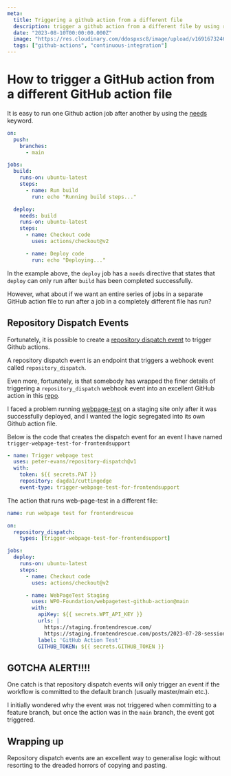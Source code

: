 ```yaml
---
meta:
  title: Triggering a github action from a different file
  description: trigger a github action from a different file by using repository dispatch events
  date: "2023-08-10T00:00:00.000Z"
  image: "https://res.cloudinary.com/ddospxsc8/image/upload/v1691673246/github_wt7a34.png"
  tags: ["github-actions", "continuous-integration"]
---
```


# How to trigger a GitHub action from a different GitHub action file

It is easy to run one Github action job after another by using the [needs](https://docs.github.com/en/actions/using-workflows/workflow-syntax-for-github-actions#jobsjob_idneeds) keyword.

```yml {14} showLineNumbers
on:
  push:
    branches:
      - main

jobs:
  build:
    runs-on: ubuntu-latest
    steps:
      - name: Run build
        run: echo "Running build steps..."

  deploy:
    needs: build
    runs-on: ubuntu-latest
    steps:
      - name: Checkout code
        uses: actions/checkout@v2

      - name: Deploy code
        run: echo "Deploying..."
```

In the example above, the `deploy` job has a `needs` directive that states that `deploy` can only run after `build` has been completed successfully.

However, what about if we want an entire series of jobs in a separate GitHub action file to run after a job in a completely different file has run?

## Repository Dispatch Events

Fortunately, it is possible to create a [repository dispatch event](https://docs.github.com/en/free-pro-team@latest/rest/repos/repos?apiVersion=2022-11-28#create-a-repository-dispatch-event) to trigger Github actions.

A repository dispatch event is an endpoint that triggers a webhook event called `repository_dispatch`.

Even more, fortunately, is that somebody has wrapped the finer details of triggering a `repository_dispatch` webhook event into an excellent GitHub action in this [repo](https://github.com/peter-evans/repository-dispatch/tree/v1/).

I faced a problem running [webpage-test](https://www.webpagetest.org/) on a staging site only after it was successfully deployed, and I wanted the logic segregated into its own Github action file.

Below is the code that creates the dispatch event for an event I have named `trigger-webpage-test-for-frontendsupport`

```yml:build-and-deploy.yml
- name: Trigger webpage test
  uses: peter-evans/repository-dispatch@v1
  with:
    token: ${{ secrets.PAT }}
    repository: dagda1/cuttingedge
    event-type: trigger-webpage-test-for-frontendsupport
```

The action that runs web-page-test in a different file:

```yml:webpage.test.yml {14-17} showLineNumbers
name: run webpage test for frontendrescue

on:
  repository_dispatch:
    types: [trigger-webpage-test-for-frontendsupport]

jobs:
  deploy:
    runs-on: ubuntu-latest
    steps:
      - name: Checkout code
        uses: actions/checkout@v2

      - name: WebPageTest Staging
        uses: WPO-Foundation/webpagetest-github-action@main
        with:
          apiKey: ${{ secrets.WPT_API_KEY }}
          urls: |
            https://staging.frontendrescue.com/
            https://staging.frontendrescue.com/posts/2023-07-28-session-storage-playwright
          label: 'GitHub Action Test'
          GITHUB_TOKEN: ${{ secrets.GITHUB_TOKEN }}
```

## GOTCHA ALERT!!!!

One catch is that repository dispatch events will only trigger an event if the workflow is committed to the default branch (usually master/main etc.).

I initially wondered why the event was not triggered when committing to a feature branch, but once the action was in the `main` branch, the event got triggered.

## Wrapping up

Repository dispatch events are an excellent way to generalise logic without resorting to the dreaded horrors of copying and pasting.
